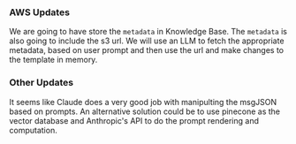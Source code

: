 
### AWS Updates

We are going to have store the `metadata` in Knowledge Base. The `metadata` is also going to include the s3 url. We will use an LLM to fetch the appropriate metadata, based on user prompt and then use the url and make changes to the template in memory.

### Other Updates

It seems like Claude does a very good job with manipulting the msgJSON based on prompts. An alternative solution could be to use pinecone as the vector database and Anthropic's API to do the prompt rendering and computation.
